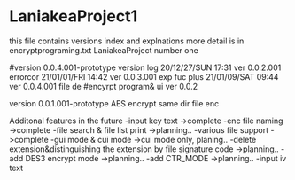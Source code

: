 # LaniakeaProject1
this file contains versions index and explnations
more detail is in encryptprograming.txt
LaniakeaProject number one

#version 0.0.4.001-prototype 
version log
20/12/27/SUN 17:31 ver 0.0.2.001 errorcor
21/01/01/FRI 14:42 ver 0.0.3.001 exp fuc plus
21/01/09/SAT 09:44 ver 0.0.4.001 file de
#encyrpt program& ui ver 0.0.2 


version 0.0.1.001-prototype
AES encrypt
same dir file enc

Additonal features in the future
-input key text ->complete
-enc file naming ->complete
-file search & file list print ->planning..
-various file support ->complete
-gui mode & cui mode ->cui mode only, planing..
-delete extension&distinguishing the extension by file signature code ->planning..
-add DES3 encrypt mode ->planning..
-add CTR_MODE ->planning..
-input iv text